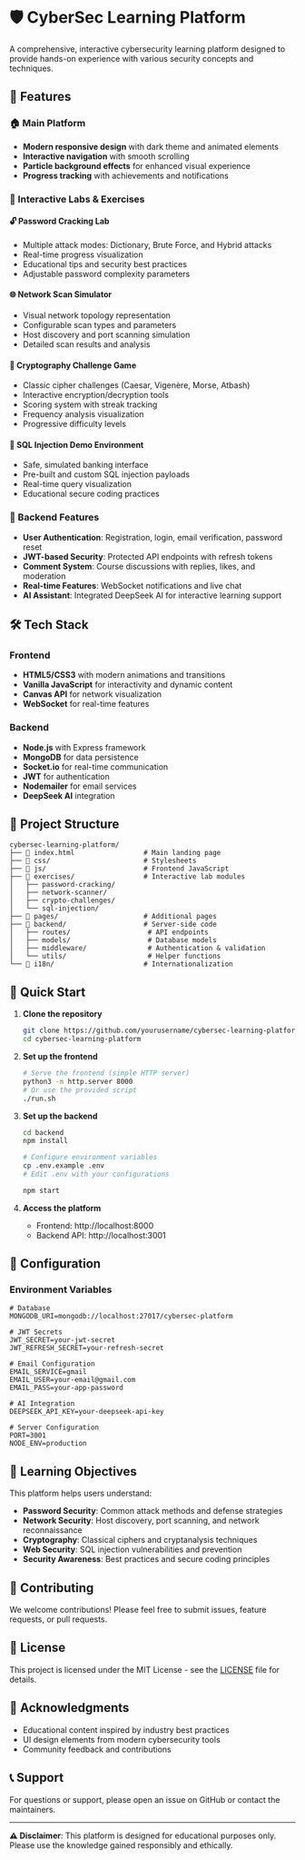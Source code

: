 # 🛡️ CyberSec Learning Platform

A comprehensive, interactive cybersecurity learning platform designed to provide hands-on experience with various security concepts and techniques.

## 🎯 Features

### 🏠 Main Platform
- **Modern responsive design** with dark theme and animated elements
- **Interactive navigation** with smooth scrolling
- **Particle background effects** for enhanced visual experience
- **Progress tracking** with achievements and notifications

### 🧪 Interactive Labs & Exercises

#### 🔓 Password Cracking Lab
- Multiple attack modes: Dictionary, Brute Force, and Hybrid attacks
- Real-time progress visualization
- Educational tips and security best practices
- Adjustable password complexity parameters

#### 🌐 Network Scan Simulator
- Visual network topology representation
- Configurable scan types and parameters
- Host discovery and port scanning simulation
- Detailed scan results and analysis

#### 🔐 Cryptography Challenge Game
- Classic cipher challenges (Caesar, Vigenère, Morse, Atbash)
- Interactive encryption/decryption tools
- Scoring system with streak tracking
- Frequency analysis visualization
- Progressive difficulty levels

#### 💉 SQL Injection Demo Environment
- Safe, simulated banking interface
- Pre-built and custom SQL injection payloads
- Real-time query visualization
- Educational secure coding practices

### 🚀 Backend Features
- **User Authentication**: Registration, login, email verification, password reset
- **JWT-based Security**: Protected API endpoints with refresh tokens
- **Comment System**: Course discussions with replies, likes, and moderation
- **Real-time Features**: WebSocket notifications and live chat
- **AI Assistant**: Integrated DeepSeek AI for interactive learning support

## 🛠️ Tech Stack

### Frontend
- **HTML5/CSS3** with modern animations and transitions
- **Vanilla JavaScript** for interactivity and dynamic content
- **Canvas API** for network visualization
- **WebSocket** for real-time features

### Backend
- **Node.js** with Express framework
- **MongoDB** for data persistence
- **Socket.io** for real-time communication
- **JWT** for authentication
- **Nodemailer** for email services
- **DeepSeek AI** integration

## 📁 Project Structure

```
cybersec-learning-platform/
├── 📄 index.html                 # Main landing page
├── 📁 css/                       # Stylesheets
├── 📁 js/                        # Frontend JavaScript
├── 📁 exercises/                 # Interactive lab modules
│   ├── password-cracking/
│   ├── network-scanner/
│   ├── crypto-challenges/
│   └── sql-injection/
├── 📁 pages/                     # Additional pages
├── 📁 backend/                   # Server-side code
│   ├── routes/                   # API endpoints
│   ├── models/                   # Database models
│   ├── middleware/               # Authentication & validation
│   └── utils/                    # Helper functions
└── 📁 i18n/                      # Internationalization
```

## 🚀 Quick Start

1. **Clone the repository**
   ```bash
   git clone https://github.com/yourusername/cybersec-learning-platform.git
   cd cybersec-learning-platform
   ```

2. **Set up the frontend**
   ```bash
   # Serve the frontend (simple HTTP server)
   python3 -m http.server 8000
   # Or use the provided script
   ./run.sh
   ```

3. **Set up the backend**
   ```bash
   cd backend
   npm install
   
   # Configure environment variables
   cp .env.example .env
   # Edit .env with your configurations
   
   npm start
   ```

4. **Access the platform**
   - Frontend: http://localhost:8000
   - Backend API: http://localhost:3001

## 🔧 Configuration

### Environment Variables
```env
# Database
MONGODB_URI=mongodb://localhost:27017/cybersec-platform

# JWT Secrets
JWT_SECRET=your-jwt-secret
JWT_REFRESH_SECRET=your-refresh-secret

# Email Configuration
EMAIL_SERVICE=gmail
EMAIL_USER=your-email@gmail.com
EMAIL_PASS=your-app-password

# AI Integration
DEEPSEEK_API_KEY=your-deepseek-api-key

# Server Configuration
PORT=3001
NODE_ENV=production
```

## 🎯 Learning Objectives

This platform helps users understand:
- **Password Security**: Common attack methods and defense strategies
- **Network Security**: Host discovery, port scanning, and network reconnaissance
- **Cryptography**: Classical ciphers and cryptanalysis techniques
- **Web Security**: SQL injection vulnerabilities and prevention
- **Security Awareness**: Best practices and secure coding principles

## 🤝 Contributing

We welcome contributions! Please feel free to submit issues, feature requests, or pull requests.

## 📝 License

This project is licensed under the MIT License - see the [LICENSE](LICENSE) file for details.

## 🌟 Acknowledgments

- Educational content inspired by industry best practices
- UI design elements from modern cybersecurity tools
- Community feedback and contributions

## 📞 Support

For questions or support, please open an issue on GitHub or contact the maintainers.

---

**⚠️ Disclaimer**: This platform is designed for educational purposes only. Please use the knowledge gained responsibly and ethically.